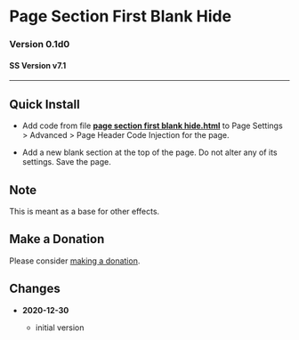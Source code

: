 # Page Section First Blank Hide

### Version 0.1d0

#### SS Version v7.1

---

## Quick Install

* Add code from file
  **[page section first blank hide.html](page%20section%20first%20blank%20hide.html#L1)**
  to Page Settings > Advanced > Page Header Code Injection for the page.
  
* Add a new blank section at the top of the page. Do not alter any of its
  settings. Save the page.
  
## Note

This is meant as a base for other effects.

## Make a Donation

Please consider
[making a donation](https://github.com/tomsWebConsulting/twcsl#make-a-donation).

## Changes

<!-- * **2021-09-02**
  * add icon color choices
  * update to latest official svg
  * automatically detect social link
  * changed name from replace generic svg social link icon with discord to
    header social icon discord generic icon to discord change
  * bumped version to 0.2d0
  -->
* **2020-12-30**

  * initial version
